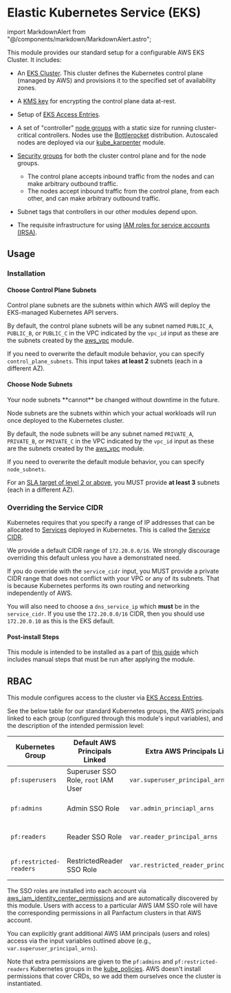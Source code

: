 # Elastic Kubernetes Service (EKS)

import MarkdownAlert from "@/components/markdown/MarkdownAlert.astro";

This module provides our standard setup for a configurable AWS EKS Cluster.
It includes:

- An [EKS Cluster](https://docs.aws.amazon.com/eks/latest/userguide/clusters.html). This cluster defines the Kubernetes control plane (managed by AWS) and provisions it to the specified set of availability zones.

- A [KMS key](https://docs.aws.amazon.com/kms/latest/developerguide/overview.html) for encrypting the control plane data at-rest.

- Setup of [EKS Access Entries](https://docs.aws.amazon.com/eks/latest/userguide/access-entries.html).

- A set of "controller" [node groups](https://docs.aws.amazon.com/eks/latest/userguide/managed-node-groups.html) with a static size for running cluster-critical controllers. Nodes use the [Bottlerocket](https://bottlerocket.dev/) distribution. 
  Autoscaled nodes are deployed via our [kube_karpenter](/main/reference/infrastructure-modules/kubernetes/kube_karpenter) module.

- [Security groups](https://docs.aws.amazon.com/vpc/latest/userguide/vpc-security-groups.html) for both the cluster control plane and for the node groups.
    - The control plane accepts inbound traffic from the nodes and can make arbitrary outbound traffic.
    - The nodes accept inbound traffic from the control plane, from each other, and can make arbitrary outbound traffic.
  
- Subnet tags that controllers in our other modules depend upon.

- The requisite infrastructure for using [IAM roles for service accounts (IRSA)](https://docs.aws.amazon.com/eks/latest/userguide/iam-roles-for-service-accounts.html).

## Usage

### Installation

#### Choose Control Plane Subnets

Control plane subnets are the subnets within which AWS will deploy the EKS-managed Kubernetes API servers.

By default, the control plane subnets will be any subnet named `PUBLIC_A`, `PUBLIC_B`, or `PUBLIC_C` in the VPC indicated
by the `vpc_id` input as these are the subnets created by the [aws_vpc](/main/reference/infrastructure-modules/direct/aws/aws_vpc) module.

If you need to overwrite the default module behavior, you can specify `control_plane_subnets`. This input takes **at least 2** subnets (each in a different AZ).

#### Choose Node Subnets

<MarkdownAlert severity="warning">
  Your node subnets **cannot** be changed without downtime in the future.
</MarkdownAlert>

Node subnets are the subnets within which your actual workloads will run once deployed to the Kubernetes cluster.

By default, the node subnets will be any subnet named `PRIVATE_A`, `PRIVATE_B`, or `PRIVATE_C` in the VPC indicated
by the `vpc_id` input as these are the subnets created by the [aws_vpc](/main/reference/infrastructure-modules/direct/aws/aws_vpc) module.

If you need to overwrite the default module behavior, you can specify `node_subnets`.

For an [SLA target of level 2 or above](/main/guides/deploying-workloads/high-availability), you MUST provide **at least 3** subnets (each in a different AZ).

### Overriding the Service CIDR

Kubernetes requires that you specify a range of IP addresses that can be allocated to [Services](https://kubernetes.io/docs/concepts/services-networking/service/) deployed in Kubernetes. This
is called the [Service CIDR](https://kubernetes.io/docs/concepts/services-networking/cluster-ip-allocation/).

We provide a default CIDR range of `172.20.0.0/16`. We strongly discourage overriding this default unless you
have a demonstrated need.

If you do override with the `service_cidr` input, you MUST provide a private CIDR range that does not conflict with your VPC or any of its subnets. That
is because Kubernetes performs its own routing and networking independently of AWS.

You will also need to choose a `dns_service_ip` which **must** be in the `service_cidr`. If you use the
`172.20.0.0/16` CIDR, then you should use `172.20.0.10` as this is the EKS default.

#### Post-install Steps

This module is intended to be installed as a part of [this guide](/main/guides/bootstrapping/kubernetes-cluster) which includes manual steps
that must be run after applying the module.

## RBAC

This module configures access to the cluster via [EKS Access Entries](https://docs.aws.amazon.com/eks/latest/userguide/access-entries.html).

See the below table for our standard Kubernetes groups, the AWS principals linked to each group (configured through this module's
input variables), and the description of the intended permission level:

| Kubernetes Group        | Default AWS Principals Linked       | Extra AWS Principals Linked            | Permission Level                                                                                                                                                                                                            |
|-------------------------|-------------------------------------|----------------------------------------|-----------------------------------------------------------------------------------------------------------------------------------------------------------------------------------------------------------------------------|
| `pf:superusers`         | Superuser SSO Role, `root` IAM User | `var.superuser_principal_arns`         | Full access to everything in the cluster. ([AmazonEKSClusterAdminPolicy](https://docs.aws.amazon.com/eks/latest/userguide/access-policy-permissions.html#access-policy-permissions-amazoneksclusteradminpolicy))            |
| `pf:admins`             | Admin SSO Role                      | `var.admin_princiapl_arns`             | Write access to everything besides core cluster utilities. ([AmazonEKSAdminViewPolicy](https://docs.aws.amazon.com/eks/latest/userguide/access-policy-permissions.html#access-policy-permissions-amazoneksadminviewpolicy)) |
| `pf:readers`            | Reader SSO Role                     | `var.reader_principal_arns`            | Read access to all resources (including secrets). ([AmazonEKSEditPolicy](https://docs.aws.amazon.com/eks/latest/userguide/access-policy-permissions.html#access-policy-permissions-amazonekseditpolicy))                    |
| `pf:restricted-readers` | RestrictedReader SSO Role           | `var.restricted_reader_principal_arns` | Read access to all resources (not including secrets). ([AmazonEKSViewPolicy](https://docs.aws.amazon.com/eks/latest/userguide/access-policy-permissions.html#access-policy-permissions-amazoneksviewpolicy.json))           |

The SSO roles are installed into each account via [aws_iam_identity_center_permissions](/main/reference/infrastructure-modules/direct/aws/aws_iam_identity_center_permissions)
and are automatically discovered by this module. Users with access to a particular AWS IAM SSO role will have the corresponding permissions in all Panfactum clusters in
that AWS account.

You can explicitly grant additional AWS IAM principals (users and roles) access via the input variables outlined above (e.g., `var.superuser_principal_arns`).

Note that extra permissions are given to the `pf:admins` and `pf:restricted-readers` Kubernetes groups
in the [kube_policies](/main/reference/infrastructure-modules/direct/kubernetes/kube_policies). AWS doesn't install
permissions that cover CRDs, so we add them ourselves once the cluster is instantiated.